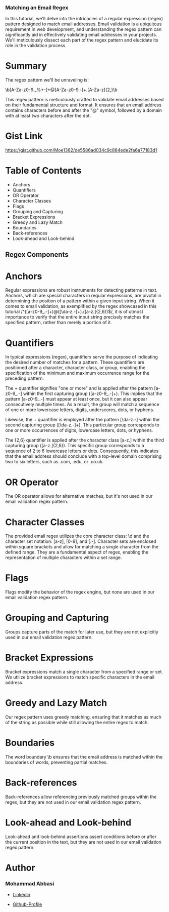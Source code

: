 ### Matching an Email Regex

In this tutorial, we'll delve into the intricacies of a regular expression (regex) pattern designed to match email addresses. Email validation is a ubiquitous requirement in web development, and understanding the regex pattern can significantly aid in effectively validating email addresses in your projects. We'll meticulously dissect each part of the regex pattern and elucidate its role in the validation process.

# Summary

The regex pattern we'll be unraveling is:


\b[A-Za-z0-9._%+-]+@[A-Za-z0-9.-]+\.[A-Za-z]{2,}\b

This regex pattern is meticulously crafted to validate email addresses based on their fundamental structure and format. It ensures that an email address contains characters before and after the "@" symbol, followed by a domain with at least two characters after the dot.

# Gist Link

https://gist.github.com/Moe1362/de5586ad034c9c884ede2fa6a77183d1

# Table of Contents

- Anchors
- Quantifiers
- OR Operator
- Character Classes
- Flags
- Grouping and Capturing
- Bracket Expressions
- Greedy and Lazy Match
- Boundaries
- Back-references
- Look-ahead and Look-behind

## Regex Components

# Anchors

Regular expressions are robust instruments for detecting patterns in text. Anchors, which are special characters in regular expressions, are pivotal in determining the position of a pattern within a given input string. When it comes to email validation, as exemplified by the regex showcased in this tutorial /^([a-z0-9_\.-]+)@([\da-z\.-]+)\.([a-z\.]{2,6})$/, it is of utmost importance to verify that the entire input string precisely matches the specified pattern, rather than merely a portion of it.

# Quantifiers

In typical expressions (regex), quantifiers serve the purpose of indicating the desired number of matches for a pattern. These quantifiers are positioned after a character, character class, or group, enabling the specification of the minimum and maximum occurrence range for the preceding pattern.

The + quantifier signifies "one or more" and is applied after the pattern [a-z0-9_\.-] within the first capturing group ([a-z0-9_\.-]+). This implies that the pattern [a-z0-9_\.-] must appear at least once, but it can also appear consecutively multiple times. As a result, the group will match a sequence of one or more lowercase letters, digits, underscores, dots, or hyphens.

Likewise, the + quantifier is employed after the pattern [\da-z\.-] within the second capturing group ([\da-z\.-]+). This particular group corresponds to one or more occurrences of digits, lowercase letters, dots, or hyphens.

The {2,6} quantifier is applied after the character class [a-z\.] within the third capturing group ([a-z\.]{2,6}). This specific group corresponds to a sequence of 2 to 6 lowercase letters or dots. Consequently, this indicates that the email address should conclude with a top-level domain comprising two to six letters, such as .com, .edu, or .co.uk.

# OR Operator

The OR operator allows for alternative matches, but it's not used in our email validation regex pattern.

# Character Classes

The provided email regex utilizes the core character class: \d and the character set notation: [a-z], [0-9], and [\.-]. Character sets are enclosed within square brackets and allow for matching a single character from the defined range. They are a fundamental aspect of regex, enabling the representation of multiple characters within a set range.

# Flags

Flags modify the behavior of the regex engine, but none are used in our email validation regex pattern.

# Grouping and Capturing

Groups capture parts of the match for later use, but they are not explicitly used in our email validation regex pattern.

# Bracket Expressions

Bracket expressions match a single character from a specified range or set. We utilize bracket expressions to match specific characters in the email address.

# Greedy and Lazy Match

Our regex pattern uses greedy matching, ensuring that it matches as much of the string as possible while still allowing the entire regex to match.

# Boundaries

The word boundary \b ensures that the email address is matched within the boundaries of words, preventing partial matches.

# Back-references

Back-references allow referencing previously matched groups within the regex, but they are not used in our email validation regex pattern.

# Look-ahead and Look-behind
Look-ahead and look-behind assertions assert conditions before or after the current position in the text, but they are not used in our email validation regex pattern.

# Author

### Mohammad Abbasi

* [Linkedin](https://www.linkedin.com/in/mxabbasi/)

* [Github-Profile](https://github.com/Moe1362)
